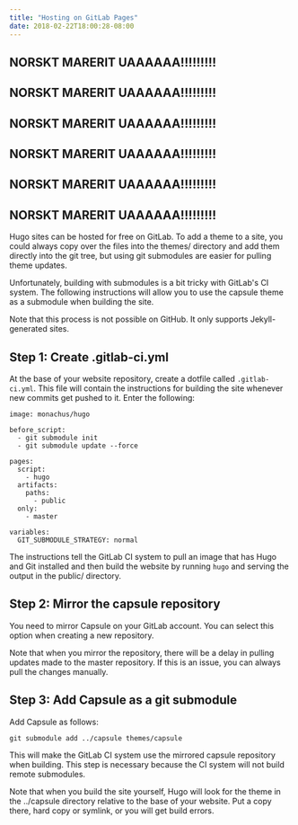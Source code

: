 ```yaml
---
title: "Hosting on GitLab Pages"
date: 2018-02-22T18:00:28-08:00
---
```


## NORSKT MARERIT UAAAAAA!!!!!!!!!
## NORSKT MARERIT UAAAAAA!!!!!!!!!
## NORSKT MARERIT UAAAAAA!!!!!!!!!
## NORSKT MARERIT UAAAAAA!!!!!!!!!
## NORSKT MARERIT UAAAAAA!!!!!!!!!
## NORSKT MARERIT UAAAAAA!!!!!!!!!





Hugo sites can be hosted for free on GitLab. To add a theme to a site, you
could always copy over the files into the themes/ directory and add them
directly into the git tree, but using git submodules are easier for pulling
theme updates.

Unfortunately, building with submodules is a bit tricky with GitLab's CI
system. The following instructions will allow you to use the capsule theme as a
submodule when building the site.

Note that this process is not possible on GitHub. It only supports
Jekyll-generated sites. 


## Step 1: Create .gitlab-ci.yml

At the base of your website repository, create a dotfile called
`.gitlab-ci.yml`. This file will contain the instructions for building the site
whenever new commits get pushed to it. Enter the following:

```
image: monachus/hugo

before_script:
  - git submodule init
  - git submodule update --force

pages:
  script:
    - hugo
  artifacts:
    paths:
      - public
  only:
    - master

variables:
  GIT_SUBMODULE_STRATEGY: normal
```

The instructions tell the GitLab CI system to pull an image that has Hugo and
Git installed and then build the website by running `hugo` and serving the
output in the public/ directory.


## Step 2: Mirror the capsule repository

You need to mirror Capsule on your GitLab account. You can select this option
when creating a new repository.

Note that when you mirror the repository, there will be a delay in pulling
updates made to the master repository. If this is an issue, you can always pull
the changes manually.


## Step 3: Add Capsule as a git submodule

Add Capsule as follows:
```
git submodule add ../capsule themes/capsule
```

This will make the GitLab CI system use the mirrored capsule repository when
building. This step is necessary because the CI system will not build remote
submodules. 

Note that when you build the site yourself, Hugo will look for the theme in the
../capsule directory relative to the base of your website. Put a copy there,
hard copy or symlink, or you will get build errors.
